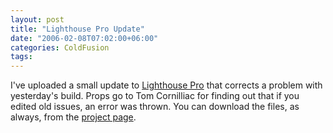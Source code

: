 ```yaml
---
layout: post
title: "Lighthouse Pro Update"
date: "2006-02-08T07:02:00+06:00"
categories: ColdFusion 
tags: 
---
```


I've uploaded a small update to <a href="http://ray.camdenfamily.com/projects/lhp">Lighthouse Pro</a> that corrects a problem with yesterday's build. Props go to Tom Cornilliac for finding out that if you edited old issues, an error was thrown. You can download the files, as always, from the <a href="http://ray.camdenfamily.com/projects/lhp">project page</a>.